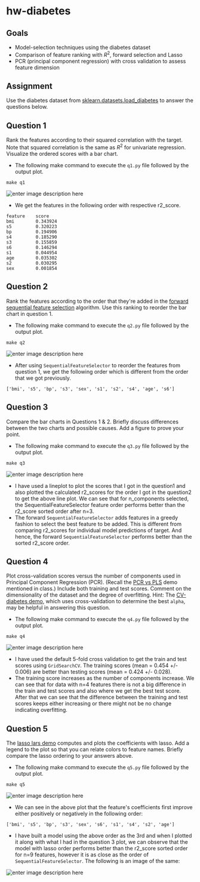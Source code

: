 # hw-diabetes

## Goals

* Model-selection techniques using the diabetes dataset
* Comparison of feature ranking with $R^2$, forward selection and Lasso
* PCR (principal component regression) with cross validation to assess feature dimension

## Assignment

Use the diabetes dataset from [sklearn.datasets.load_diabetes](https://scikit-learn.org/stable/modules/generated/sklearn.datasets.load_diabetes.html) to answer the questions below.

## Question 1

Rank the features according to their squared correlation with the target. 
Note that squared correlation is the same as $R^2$ for univariate regression. 
Visualize the ordered scores with a bar chart.

- The following make command to execute the `q1.py` file followed by the output plot.

```
make q1
```

![enter image description here](figs/sorted_feature_scores.png)

- We get the features in the following order with respective r2_score.

```
feature    score
bmi        0.343924
s5         0.320223
bp         0.194906
s4         0.185290
s3         0.155859
s6         0.146294
s1         0.044954
age        0.035302
s2         0.030295
sex        0.001854
```

## Question 2

Rank the features according to the order that they're added in the [forward sequential feature selection](https://scikit-learn.org/stable/modules/generated/sklearn.feature_selection.SequentialFeatureSelector.html) algorithm. Use this ranking to reorder the bar chart in question 1.

- The following make command to execute the `q2.py` file followed by the output plot.

```
make q2
```

![enter image description here](figs/seq_feature_selector.png)

- After using `SequentialFeatureSelector` to reorder the features from question 1, we get the following order which is different from the order that we got previously.

```
['bmi', 's5', 'bp', 's3', 'sex', 's1', 's2', 's4', 'age', 's6']
```

## Question 3

Compare the bar charts in Questions 1 & 2.
Briefly discuss differences between the two charts and possible causes.
Add a figure to prove your point.

- The following make command to execute the `q3.py` file followed by the output plot.

```
make q3
```

![enter image description here](figs/difference.png)

- I have used a lineplot to plot the scores that I got in the question1 and also plotted the calculated r2_scores for the order I got in the question2 to get the above line plot. We can see that for n_components selected, the SequentialFeatureSelector feature order performs better than the r2_score sorted order after n=3.
- The forward `SequentialFeatureSelector` adds features in a greedy fashion to select the best feature to be added. This is different from comparing r2_scores for individual model predictions of target. And hence, the forward `SequentialFeatureSelector` performs better than the sorted r2_score order.

## Question 4

Plot cross-validation scores versus the number of components used in Principal Component Regression (PCR). 
(Recall the [PCR vs PLS](https://scikit-learn.org/stable/auto_examples/cross_decomposition/plot_pcr_vs_pls.html)
demo mentioned in class.)
Include both training and test scores.
Comment on the dimensionality of the dataset and the degree of overfitting.
Hint: The [CV-diabetes demo](https://scikit-learn.org/stable/auto_examples/exercises/plot_cv_diabetes.html),
which uses cross-validation to determine the best `alpha`, may be helpful in answering this question.

- The following make command to execute the `q4.py` file followed by the output plot.

```
make q4
```

![enter image description here](figs/pcr.png)

- I have used the default 5-fold cross validation to get the train and test scores using `GridSearchCV`. The training scores (mean = 0.454 +/- 0.006) are better than testing scores (mean = 0.424 +/- 0.028).
- The training score increases as the number of components increase. We can see that for data with n=4 features there is not a big difference in the train and test scores and also where we get the best test score. After that we can see that the difference between the training and test scores keeps either increasing or there might not be no change indicating overfitting.

## Question 5

The [lasso lars demo](https://scikit-learn.org/stable/auto_examples/linear_model/plot_lasso_lars.html) computes and plots the coefficients with lasso. Add a legend to the plot so that you can relate colors to feature names. Briefly compare the lasso ordering to your answers above.

- The following make command to execute the `q5.py` file followed by the output plot.

```
make q5
```

![enter image description here](figs/lars_path.png)

- We can see in the above plot that the feature's coefficients first improve either positively or negatively in the following order:

```
['bmi', 's5', 'bp', 's3', 'sex', 's6', 's1', 's4', 's2', 'age']
```

- I have built a model using the above order as the 3rd and when I plotted it along with what I had in the question 3 plot, we can observe that the model with lasso order performs better than the r2_score sorted order for n=9 features, however it is as close as the order of `SequentialFeatureSelector`. The following is an image of the same:


![enter image description here](figs/compare_all.png)
